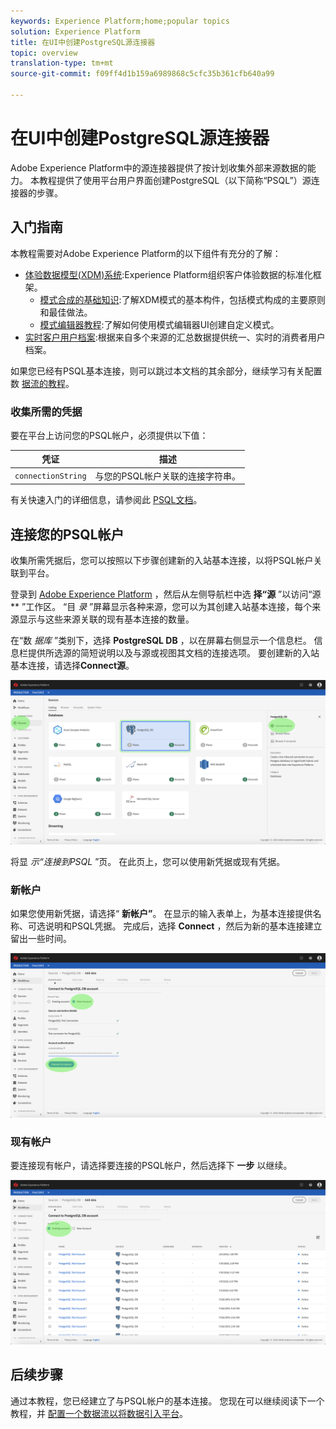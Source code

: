 ```yaml
---
keywords: Experience Platform;home;popular topics
solution: Experience Platform
title: 在UI中创建PostgreSQL源连接器
topic: overview
translation-type: tm+mt
source-git-commit: f09ff4d1b159a6989868c5cfc35b361cfb640a99

---
```



# 在UI中创建PostgreSQL源连接器

Adobe Experience Platform中的源连接器提供了按计划收集外部来源数据的能力。 本教程提供了使用平台用户界面创建PostgreSQL（以下简称“PSQL”）源连接器的步骤。

## 入门指南

本教程需要对Adobe Experience Platform的以下组件有充分的了解：

* [体验数据模型(XDM)系统](../../../../../xdm/home.md):Experience Platform组织客户体验数据的标准化框架。
   * [模式合成的基础知识](../../../../../xdm/schema/composition.md):了解XDM模式的基本构件，包括模式构成的主要原则和最佳做法。
   * [模式编辑器教程](../../../../../xdm/tutorials/create-schema-ui.md):了解如何使用模式编辑器UI创建自定义模式。
* [实时客户用户档案](../../../../../profile/home.md):根据来自多个来源的汇总数据提供统一、实时的消费者用户档案。

如果您已经有PSQL基本连接，则可以跳过本文档的其余部分，继续学习有关配置数 [据流的教程](../../dataflow/databases.md)。

### 收集所需的凭据

要在平台上访问您的PSQL帐户，必须提供以下值：

| 凭证 | 描述 |
| ---------- | ----------- |
| `connectionString` | 与您的PSQL帐户关联的连接字符串。 |

有关快速入门的详细信息，请参阅此 [PSQL文档](https://www.postgresql.org/docs/9.2/app-psql.html)。

## 连接您的PSQL帐户

收集所需凭据后，您可以按照以下步骤创建新的入站基本连接，以将PSQL帐户关联到平台。

登录到 <a href="https://platform.adobe.com" target="_blank">Adobe Experience Platform</a> ，然后从左侧导航栏中选 **择“源** ”以访问“源 ** ”工作区。 “目 *录* ”屏幕显示各种来源，您可以为其创建入站基本连接，每个来源显示与这些来源关联的现有基本连接的数量。

在“数 *据库* ”类别下，选择 **PostgreSQL DB** ，以在屏幕右侧显示一个信息栏。 信息栏提供所选源的简短说明以及与源或视图其文档的连接选项。 要创建新的入站基本连接，请选择&#x200B;**Connect源**。

![](../../../../images/tutorials/create/psql/catalog.png)

将显 *示“连接到PSQL* ”页。 在此页上，您可以使用新凭据或现有凭据。

### 新帐户

如果您使用新凭据，请选择“ **新帐户”**。 在显示的输入表单上，为基本连接提供名称、可选说明和PSQL凭据。 完成后，选择 **Connect** ，然后为新的基本连接建立留出一些时间。

![](../../../../images/tutorials/create/psql/connect.png)

### 现有帐户

要连接现有帐户，请选择要连接的PSQL帐户，然后选择下 **一步** 以继续。

![](../../../../images/tutorials/create/psql/existing.png)

## 后续步骤

通过本教程，您已经建立了与PSQL帐户的基本连接。 您现在可以继续阅读下一个教程，并 [配置一个数据流以将数据引入平台](../../dataflow/databases.md)。